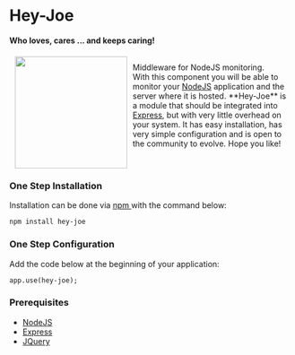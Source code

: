 # Hey-Joe
**Who loves, cares ... and keeps caring!**
<br>

<a href="https://github.com/lgapontes/hey-joe"><img src="http://linu.com.br/hey-joe/logo-256.png"  width="200" align="left" hspace="10" vspace="6"></a>

<br>
Middleware for NodeJS monitoring.
<br>
With this component you will be able to monitor your <a href="https://nodejs.org/en/">NodeJS</a> application and the server where it is hosted. **Hey-Joe** is a module that should be integrated into <a href="https://www.npmjs.com/package/express">Express</a>, but with very little overhead on your system. It has easy installation, has very simple configuration and is open to the community to evolve. Hope you like!
<br><br><br>


### One Step Installation
Installation can be done via <a href="https://www.npmjs.com/"> npm </a> with the command below:

```
npm install hey-joe
```


### One Step Configuration
Add the code below at the beginning of your application:

```
app.use(hey-joe);
```


### Prerequisites
* [NodeJS](https://nodejs.org/en/)
* [Express](https://www.npmjs.com/package/express)
* [JQuery](https://jquery.com/)